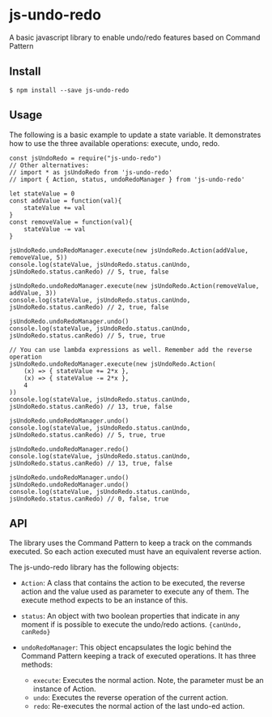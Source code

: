 # js-undo-redo
A basic javascript library to enable undo/redo features based on Command Pattern

## Install

```
$ npm install --save js-undo-redo
```

## Usage

The following is a basic example to update a state variable. It demonstrates how to use the three available operations: execute, undo, redo. 

```
const jsUndoRedo = require("js-undo-redo")
// Other alternatives:
// import * as jsUndoRedo from 'js-undo-redo'
// import { Action, status, undoRedoManager } from 'js-undo-redo'

let stateValue = 0
const addValue = function(val){
    stateValue += val
}
const removeValue = function(val){
    stateValue -= val
}

jsUndoRedo.undoRedoManager.execute(new jsUndoRedo.Action(addValue, removeValue, 5))
console.log(stateValue, jsUndoRedo.status.canUndo, jsUndoRedo.status.canRedo) // 5, true, false

jsUndoRedo.undoRedoManager.execute(new jsUndoRedo.Action(removeValue, addValue, 3))
console.log(stateValue, jsUndoRedo.status.canUndo, jsUndoRedo.status.canRedo) // 2, true, false

jsUndoRedo.undoRedoManager.undo()
console.log(stateValue, jsUndoRedo.status.canUndo, jsUndoRedo.status.canRedo) // 5, true, true

// You can use lambda expressions as well. Remember add the reverse operation
jsUndoRedo.undoRedoManager.execute(new jsUndoRedo.Action(
    (x) => { stateValue += 2*x },
    (x) => { stateValue -= 2*x },
    4 
))
console.log(stateValue, jsUndoRedo.status.canUndo, jsUndoRedo.status.canRedo) // 13, true, false

jsUndoRedo.undoRedoManager.undo()
console.log(stateValue, jsUndoRedo.status.canUndo, jsUndoRedo.status.canRedo) // 5, true, true

jsUndoRedo.undoRedoManager.redo()
console.log(stateValue, jsUndoRedo.status.canUndo, jsUndoRedo.status.canRedo) // 13, true, false

jsUndoRedo.undoRedoManager.undo()
jsUndoRedo.undoRedoManager.undo()
console.log(stateValue, jsUndoRedo.status.canUndo, jsUndoRedo.status.canRedo) // 0, false, true

```

## API

The library uses the Command Pattern to keep a track on the commands executed. So each action executed must have an equivalent reverse action.

The js-undo-redo library has the following objects:

- `Action`: A class that contains the action to be executed, the reverse action and the value used as parameter to execute any of them. The execute method expects to be an instance of this.
- `status`: An object with two boolean properties that indicate in any moment if is possible to execute the undo/redo actions. `{canUndo, canRedo}`
- `undoRedoManager`: This object encapsulates the logic behind the Command Pattern keeping a track of executed operations. It has three methods:

  - `execute`: Executes the normal action. Note, the parameter must be an instance of Action.
  - `undo`: Executes the reverse operation of the current action.
  - `redo`: Re-executes the normal action of the last undo-ed action.
